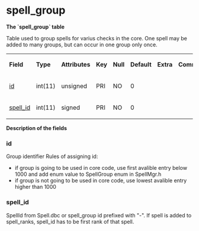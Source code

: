 # spell\_group


**The \`spell\_group\` table**

Table used to group spells for varius checks in the core. One spell may be added to many groups, but can occur in one group only once.

<table>
<colgroup>
<col width="12%" />
<col width="12%" />
<col width="12%" />
<col width="12%" />
<col width="12%" />
<col width="12%" />
<col width="12%" />
<col width="12%" />
</colgroup>
<tbody>
<tr class="odd">
<td><p><strong>Field</strong></p></td>
<td><p><strong>Type</strong></p></td>
<td><p><strong>Attributes</strong></p></td>
<td><p><strong>Key</strong></p></td>
<td><p><strong>Null</strong></p></td>
<td><p><strong>Default</strong></p></td>
<td><p><strong>Extra</strong></p></td>
<td><p><strong>Comment</strong></p></td>
</tr>
<tr class="even">
<td><p><a href="#id">id</a></p></td>
<td><p>int(11)</p></td>
<td><p>unsigned</p></td>
<td><p>PRI</p></td>
<td><p>NO</p></td>
<td><p>0</p></td>
<td><p> </p></td>
<td><p> </p></td>
</tr>
<tr class="odd">
<td><p><a href="#spell_id">spell_id</a></p></td>
<td><p>int(11)</p></td>
<td><p>signed</p></td>
<td><p>PRI</p></td>
<td><p>NO</p></td>
<td><p>0</p></td>
<td><p> </p></td>
<td><p> </p></td>
</tr>
</tbody>
</table>

**Description of the fields**

### id

Group identifier
Rules of assigning id:

-   if group is going to be used in core code, use first avalible entry below 1000 and add enum value to SpellGroup enum in SpellMgr.h
-   if group is not going to be used in core code, use lowest avalible entry higher than 1000

### spell\_id

SpellId from Spell.dbc or spell\_group id prefixed with "-". If spell is added to spell\_ranks, spell\_id has to be first rank of that spell.
